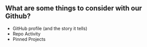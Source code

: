 What are some things to consider with our Github?
---
* GitHub profile (and the story it tells)
* Repo Activity
* Pinned Projects